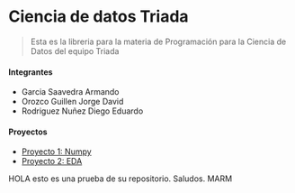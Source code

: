 # Ciencia de datos Triada

>Esta es la libreria para la materia de Programación para la Ciencia de Datos del equipo Triada

#### Integrantes
* Garcia Saavedra Armando
* Orozco Guillen Jorge David
* Rodriguez Nuñez Diego Eduardo

#### Proyectos
* [Proyecto 1: Numpy](./Proyectos/Unidad1/Numpy/)
* [Proyecto 2: EDA](./Proyectos/Unidad1/EDA/)

HOLA esto es una prueba de su repositorio. Saludos. MARM
